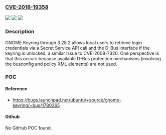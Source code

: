 ### [CVE-2018-19358](https://cve.mitre.org/cgi-bin/cvename.cgi?name=CVE-2018-19358)
![](https://img.shields.io/static/v1?label=Product&message=n%2Fa&color=blue)
![](https://img.shields.io/static/v1?label=Version&message=n%2Fa&color=blue)
![](https://img.shields.io/static/v1?label=Vulnerability&message=n%2Fa&color=brighgreen)

### Description

GNOME Keyring through 3.28.2 allows local users to retrieve login credentials via a Secret Service API call and the D-Bus interface if the keyring is unlocked, a similar issue to CVE-2008-7320. One perspective is that this occurs because available D-Bus protection mechanisms (involving the busconfig and policy XML elements) are not used.

### POC

#### Reference
- https://bugs.launchpad.net/ubuntu/+source/gnome-keyring/+bug/1780365

#### Github
No GitHub POC found.

